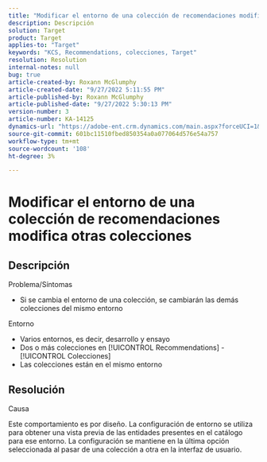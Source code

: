 ```yaml
---
title: "Modificar el entorno de una colección de recomendaciones modifica otras colecciones"
description: Descripción
solution: Target
product: Target
applies-to: "Target"
keywords: "KCS, Recommendations, colecciones, Target"
resolution: Resolution
internal-notes: null
bug: true
article-created-by: Roxann McGlumphy
article-created-date: "9/27/2022 5:11:55 PM"
article-published-by: Roxann McGlumphy
article-published-date: "9/27/2022 5:30:13 PM"
version-number: 3
article-number: KA-14125
dynamics-url: "https://adobe-ent.crm.dynamics.com/main.aspx?forceUCI=1&pagetype=entityrecord&etn=knowledgearticle&id=0196a277-873e-ed11-9db1-00224808613b"
source-git-commit: 601bc11510fbed850354a0a077064d576e54a757
workflow-type: tm+mt
source-wordcount: '108'
ht-degree: 3%

---
```


# Modificar el entorno de una colección de recomendaciones modifica otras colecciones

## Descripción

Problema/Síntomas<br>
- Si se cambia el entorno de una colección, se cambiarán las demás colecciones del mismo entorno



Entorno
- Varios entornos, es decir, desarrollo y ensayo
- Dos o más colecciones en [!UICONTROL Recommendations] - [!UICONTROL Colecciones]
- Las colecciones están en el mismo entorno



## Resolución


Causa

Este comportamiento es por diseño. La configuración de entorno se utiliza para obtener una vista previa de las entidades presentes en el catálogo para ese entorno. La configuración se mantiene en la última opción seleccionada al pasar de una colección a otra en la interfaz de usuario.

